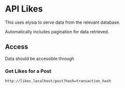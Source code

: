 # API Likes

This uses elysia to serve data from the relevant database.

Automatically includes pagination for data retrieved.

## Access

Data should be accessible through

### Get Likes for a Post

```
http://likes.localhost/post?hash=transaction_hash
```

